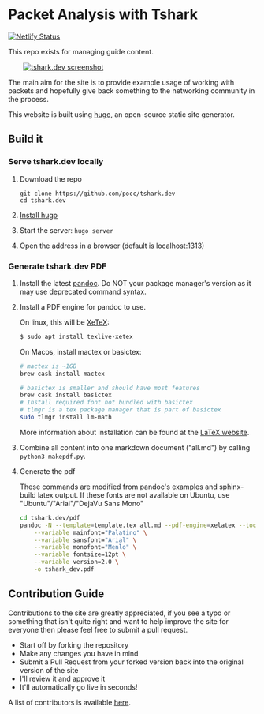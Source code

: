 # Packet Analysis with Tshark

[![Netlify Status](https://api.netlify.com/api/v1/badges/a4908e43-12a2-4a57-926d-43b639fed0a4/deploy-status)](https://app.netlify.com/sites/pedantic-lumiere-bf6286/deploys)

This repo exists for managing guide content.

<a href="https://tshark.dev"><img src="https://dl.dropboxusercontent.com/s/nbu25m8ro80iukx/tshark_dev.png" alt="tshark.dev screenshot" style="margin-left: 6%;margin-right: 6%;"/></a>

The main aim for the site is to provide example usage of
working with packets and hopefully give back something
to the networking community in the process.

This website is built using [hugo](https://gohugo.io/), an open-source static
site generator.

## Build it

### Serve tshark.dev locally

1. Download the repo

   ```
   git clone https://github.com/pocc/tshark.dev
   cd tshark.dev
   ```

2. [Install hugo](https://gohugo.io/getting-started/installing/)

3. Start the server: `hugo server`

4. Open the address in a browser (default is localhost:1313)

### Generate tshark.dev PDF

1. Install the latest [pandoc](https://pandoc.org/installing.html).
   Do NOT your package manager's version as it may use deprecated command syntax.

2. Install a PDF engine for pandoc to use.

    On linux, this will be [XeTeX](https://en.wikipedia.org/wiki/XeTeX):

    ```bash
    $ sudo apt install texlive-xetex
    ```

    On Macos, install mactex or basictex:
    ```bash
    # mactex is ~1GB
    brew cask install mactex
    
    # basictex is smaller and should have most features
    brew cask install basictex
    # Install required font not bundled with basictex
    # tlmgr is a tex package manager that is part of basictex
    sudo tlmgr install lm-math
    ```

    More information about installation can be found at the [LaTeX website](https://www.latex-project.org/get/).

3. Combine all content into one markdown document ("all.md") by calling `python3 makepdf.py`.

4. Generate the pdf

    These commands are modified from pandoc's examples and sphinx-build latex output.
    If these fonts are not available on Ubuntu, use "Ubuntu"/"Arial"/"DejaVu Sans Mono"

    ```bash
    cd tshark.dev/pdf
    pandoc -N --template=template.tex all.md --pdf-engine=xelatex --toc \
        --variable mainfont="Palatino" \
        --variable sansfont="Arial" \
        --variable monofont="Menlo" \
        --variable fontsize=12pt \
        --variable version=2.0 \
        -o tshark_dev.pdf
    ```

## Contribution Guide

Contributions to the site are greatly appreciated, if you see a typo or
something that isn't quite right and want to help improve the site for everyone
then please feel free to submit a pull request.

- Start off by forking the repository
- Make any changes you have in mind
- Submit a Pull Request from your forked version back into the original version
  of the site
- I'll review it and approve it
- It'll automatically go live in seconds!

A list of contributors is available [here](https://github.com/pocc/tshark.dev/graphs/contributors).
